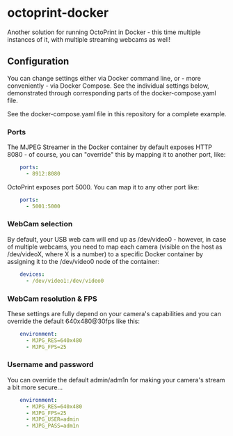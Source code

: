 # octoprint-docker
Another solution for running OctoPrint in Docker - this time multiple instances of it, with multiple streaming webcams as well!

## Configuration

You can change settings either via Docker command line, or - more conveniently - via Docker Compose. See the individual settings below, demonstrated through corresponding parts of the docker-compose.yaml file.

See the docker-compose.yaml file in this repository for a complete example.

### Ports

The MJPEG Streamer in the Docker container by default exposes HTTP 8080 - of course, you can "override" this by mapping it to another port, like:

```yaml
    ports:
      - 8912:8080
```      

OctoPrint exposes port 5000. You can map it to any other port like:

```yaml
    ports:
      - 5001:5000
```      
      
### WebCam selection

By default, your USB web cam will end up as /dev/video0 - however, in case of multiple webcams, you need to map each camera (visible on the host as /dev/videoX, where X is a number) to a specific Docker container by assigning it to the /dev/video0 node of the container:

```yaml
    devices:
      - /dev/video1:/dev/video0
```

### WebCam resolution & FPS

These settings are fully depend on your camera's capabilities and you can override the default 640x480@30fps like this:

```yaml
    environment:
      - MJPG_RES=640x480
      - MJPG_FPS=25
```      

### Username and password

You can override the default admin/adm1n for making your camera's stream a bit more secure...

```yaml
    environment:
      - MJPG_RES=640x480
      - MJPG_FPS=25
      - MJPG_USER=admin
      - MJPG_PASS=adm1n 
```
